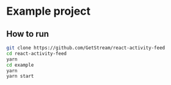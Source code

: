 # Example project

## How to run

```bash
git clone https://github.com/GetStream/react-activity-feed
cd react-activity-feed
yarn
cd example
yarn
yarn start
```
